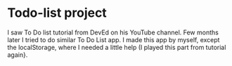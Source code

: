 # Todo-list project

I saw To Do list tutorial from DevEd on his YouTube channel.
Few months later I tried to do similar To Do List app.
I made this app by myself, except the localStorage, where I needed a little help (I played this part from tutorial again}.
